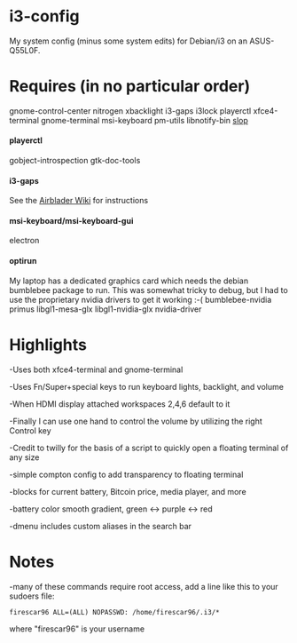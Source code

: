 i3-config
=========

My system config (minus some system edits) for Debian/i3 on an ASUS-Q55L0F.

Requires (in no particular order)
========

gnome-control-center
nitrogen
xbacklight
i3-gaps
i3lock
playerctl
xfce4-terminal
gnome-terminal
msi-keyboard
pm-utils
libnotify-bin
[slop](https://github.com/naelstrof/slop)

#### playerctl
gobject-introspection
gtk-doc-tools

#### i3-gaps
See the [Airblader Wiki](https://github.com/Airblader/i3/wiki/Compiling-&-Installing) for instructions

#### msi-keyboard/msi-keyboard-gui
electron

#### optirun
My laptop has a dedicated graphics card which needs the debian bumblebee package to run.
This was somewhat tricky to debug, but I had to use the proprietary nvidia drivers to get it working :-(
bumblebee-nvidia primus libgl1-mesa-glx libgl1-nvidia-glx nvidia-driver

Highlights
==========
-Uses both xfce4-terminal and gnome-terminal

-Uses Fn/Super+special keys to run keyboard lights, backlight, and volume

-When HDMI display attached workspaces 2,4,6 default to it

-Finally I can use one hand to control the volume by utilizing the right Control key

-Credit to twilly for the basis of a script to quickly open a floating terminal of any size

-simple compton config to add transparency to floating terminal

-blocks for current battery, Bitcoin price, media player, and more

-battery color smooth gradient, green <-> purple <-> red

-dmenu includes custom aliases in the search bar

Notes
====
-many of these commands require root access, add a line like this to your sudoers file:

    firescar96 ALL=(ALL) NOPASSWD: /home/firescar96/.i3/*

where "firescar96" is your username
